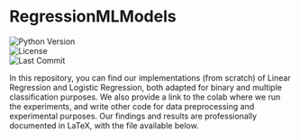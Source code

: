# RegressionMLModels


![Python Version](https://img.shields.io/badge/Python-3.8+-blue)  
![License](https://img.shields.io/badge/License-MIT-green)  
![Last Commit](https://img.shields.io/github/last-commit/JackPW-lang/RegressionMLModels) 

In this repository, you can find our implementations (from scratch) of Linear Regression and Logistic Regression, both adapted for binary and multiple classification purposes. We also provide a link to the colab where we run the experiments, and write other code for data preprocessing and experimental purposes. Our findings and results are professionally documented in LaTeX, with the file available below.

